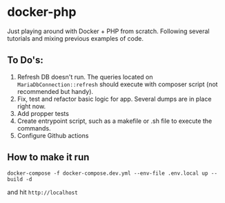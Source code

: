 # docker-php

Just playing around with Docker + PHP from scratch. Following several tutorials and mixing previous examples of code.


## To Do's:

 1. Refresh DB doesn't run. The queries located on `MariaDbConnection::refresh` should execute with composer script (not recommended but handy).
 2. Fix, test and refactor basic logic for app. Several dumps are in place right now.
 3. Add propper tests
 4. Create entrypoint script, such as a makefile or .sh file to execute the commands.
 5. Configure Github actions


## How to make it run

`docker-compose -f docker-compose.dev.yml --env-file .env.local up --build -d`

and hit `http://localhost`
